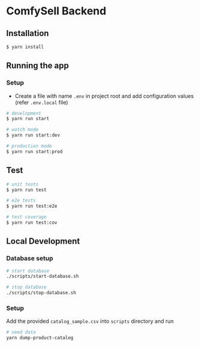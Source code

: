 # ComfySell Backend

## Installation

```bash
$ yarn install
```

## Running the app

### Setup
- Create a file with name `.env` in project root and add configuration values (refer `.env.local` file)

```bash
# development
$ yarn run start

# watch mode
$ yarn run start:dev

# production mode
$ yarn run start:prod
```

## Test

```bash
# unit tests
$ yarn run test

# e2e tests
$ yarn run test:e2e

# test coverage
$ yarn run test:cov
```

## Local Development
### Database setup
```bash
# start database
./scripts/start-database.sh

# stop database
./scripts/stop-database.sh
```

### Setup
Add the provided `catalog_sample.csv` into `scripts` directory and run
```bash
# seed data
yarn dump-product-catalog
```
